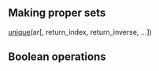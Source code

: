 ## Making proper sets

[unique](https://docs.scipy.org/doc/numpy/reference/generated/numpy.unique.html#numpy.unique)\(ar\[, return\_index, return\_inverse, ...\]\)

## Boolean operations



